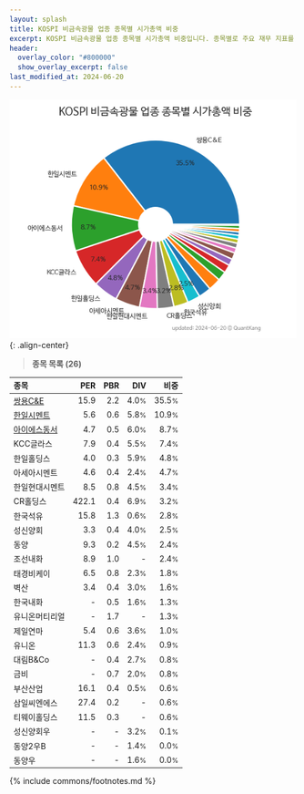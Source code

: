 ```yaml
---
layout: splash
title: KOSPI 비금속광물 업종 종목별 시가총액 비중
excerpt: KOSPI 비금속광물 업종 종목별 시가총액 비중입니다. 종목별로 주요 재무 지표를 함께 표시합니다.
header:
  overlay_color: "#800000"
  show_overlay_excerpt: false
last_modified_at: 2024-06-20
---
```



![KOSPI 비금속광물 업종 종목별 시가총액 비중](/stats/sector/images/kospi_업종_비금속광물_종목.png){: .align-center}


> **종목 목록 (26)**<a id="list"></a>

| **종목** | **PER** | **PBR** | **DIV** | **비중** |
| :------- | ------: | ------: | ------: | -------: |
| [쌍용C&E](/003410/) | 15.9 | 2.2 | 4.0<small>%</small> | 35.5<small>%</small> |
| [한일시멘트](/300720/) | 5.6 | 0.6 | 5.8<small>%</small> | 10.9<small>%</small> |
| [아이에스동서](/010780/) | 4.7 | 0.5 | 6.0<small>%</small> | 8.7<small>%</small> |
| KCC글라스 | 7.9 | 0.4 | 5.5<small>%</small> | 7.4<small>%</small> |
| 한일홀딩스 | 4.0 | 0.3 | 5.9<small>%</small> | 4.8<small>%</small> |
| 아세아시멘트 | 4.6 | 0.4 | 2.4<small>%</small> | 4.7<small>%</small> |
| 한일현대시멘트 | 8.5 | 0.8 | 4.5<small>%</small> | 3.4<small>%</small> |
| CR홀딩스 | 422.1 | 0.4 | 6.9<small>%</small> | 3.2<small>%</small> |
| 한국석유 | 15.8 | 1.3 | 0.6<small>%</small> | 2.8<small>%</small> |
| 성신양회 | 3.3 | 0.4 | 4.0<small>%</small> | 2.5<small>%</small> |
| 동양 | 9.3 | 0.2 | 4.5<small>%</small> | 2.4<small>%</small> |
| 조선내화 | 8.9 | 1.0 | - | 2.4<small>%</small> |
| 태경비케이 | 6.5 | 0.8 | 2.3<small>%</small> | 1.8<small>%</small> |
| 벽산 | 3.4 | 0.4 | 3.0<small>%</small> | 1.6<small>%</small> |
| 한국내화 | - | 0.5 | 1.6<small>%</small> | 1.3<small>%</small> |
| 유니온머티리얼 | - | 1.7 | - | 1.3<small>%</small> |
| 제일연마 | 5.4 | 0.6 | 3.6<small>%</small> | 1.0<small>%</small> |
| 유니온 | 11.3 | 0.6 | 2.4<small>%</small> | 0.9<small>%</small> |
| 대림B&Co | - | 0.4 | 2.7<small>%</small> | 0.8<small>%</small> |
| 금비 | - | 0.7 | 2.0<small>%</small> | 0.8<small>%</small> |
| 부산산업 | 16.1 | 0.4 | 0.5<small>%</small> | 0.6<small>%</small> |
| 삼일씨엔에스 | 27.4 | 0.2 | - | 0.6<small>%</small> |
| 티웨이홀딩스 | 11.5 | 0.3 | - | 0.6<small>%</small> |
| 성신양회우 | - | - | 3.2<small>%</small> | 0.1<small>%</small> |
| 동양2우B | - | - | 1.4<small>%</small> | 0.0<small>%</small> |
| 동양우 | - | - | 1.6<small>%</small> | 0.0<small>%</small> |

{% include commons/footnotes.md %}